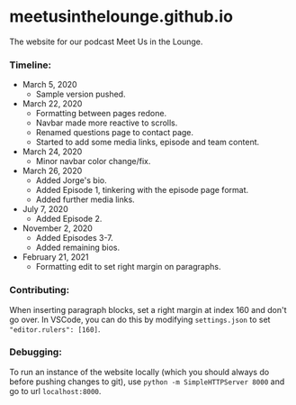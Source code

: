 # meetusinthelounge.github.io
The website for our podcast Meet Us in the Lounge.

### Timeline:
* March 5, 2020
    - Sample version pushed.
* March 22, 2020
    - Formatting between pages redone.
    - Navbar made more reactive to scrolls.
    - Renamed questions page to contact page.
    - Started to add some media links, episode and team content.
* March 24, 2020
    - Minor navbar color change/fix.
* March 26, 2020
    - Added Jorge's bio.
    - Added Episode 1, tinkering with the episode page format.
    - Added further media links.
* July 7, 2020
    - Added Episode 2.
* November 2, 2020
    - Added Episodes 3-7.
    - Added remaining bios.
* February 21, 2021
    - Formatting edit to set right margin on paragraphs.

### Contributing:
When inserting paragraph blocks, set a right margin at index 160 and don't go over. In VSCode, you can do this by modifying `settings.json` to set 
`"editor.rulers": [160]`.

### Debugging:
To run an instance of the website locally (which you should always do before pushing changes to git), use `python -m SimpleHTTPServer 8000` and go to url `localhost:8000`.

